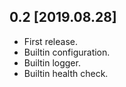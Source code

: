 0.2 [2019.08.28]
-------------------
* First release.
* Builtin configuration.
* Builtin logger.
* Builtin health check.
